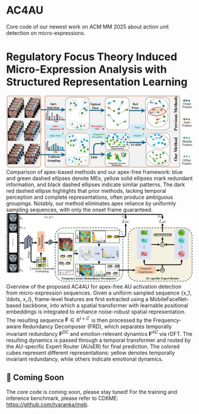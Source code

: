 # AC4AU
Core code of our newest work on ACM MM 2025 about action unit detection on micro-expressions.

# Regulatory Focus Theory Induced Micro-Expression Analysis with Structured Representation Learning
![Overview](Figures/innovation.png)
Comparison of apex-based methods and our apex-free framework: blue and green dashed ellipses denote MEs, yellow solid ellipses mark redundant information, and black dashed ellipses indicate similar patterns. The dark red dashed ellipse highlights that prior methods, lacking temporal perception and complete representations, often produce ambiguous groupings. Notably, our method eliminates apex reliance by uniformly sampling sequences, with only the onset frame guaranteed.
![Pipeline](Figures/pipeline.png)
Overview of the proposed AC4AU for apex-free AU activation detection from micro-expression sequences. Given a uniform sampled sequence {x_1, \ldots, x_l}, frame-level features are first extracted using a MobileFaceNet-based backbone, into which a spatial transformer with learnable positional embeddings is integrated to enhance noise-robust spatial representation. The resulting sequence $\mathbf{F} \in \mathbb{R}^{l \times C^{\prime}}$ is then processed by the Frequency-aware Redundancy Decomposer (FRD), which separates temporally invariant redundancy $\mathbf{F}^{DC}$ and emotion-relevant dynamics $\mathbf{F}^{AC}$ via rDFT. The resulting dynamics is passed through a temporal transformer and routed by the AU-specific Expert Router (AUsER) for final prediction. The colored cubes represent different representations: yellow denotes temporally invariant redundancy, while others indicate emotional dynamics.
## 🔧 Coming Soon
The core code is coming soon, please stay tuned! For the training and inference benchmark, please refer to CD6ME: https://github.com/tvaranka/meb.
